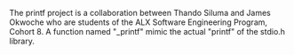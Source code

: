 The printf project is a collaboration between Thando Siluma and James Okwoche who are students of the ALX Software Engineering Program, Cohort 8. A function named "_printf" mimic the actual "printf" of the stdio.h library. 
